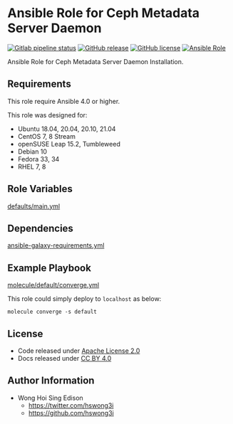 # Ansible Role for Ceph Metadata Server Daemon

[![Gitlab pipeline status](https://img.shields.io/gitlab/pipeline/alvistack/ansible-role-ceph_mds/master)](https://gitlab.com/alvistack/ansible-role-ceph_mds/-/pipelines)
[![GitHub release](https://img.shields.io/github/release/alvistack/ansible-role-ceph_mds.svg)](https://github.com/alvistack/ansible-role-ceph_mds/releases)
[![GitHub license](https://img.shields.io/github/license/alvistack/ansible-role-ceph_mds.svg)](https://github.com/alvistack/ansible-role-ceph_mds/blob/master/LICENSE)
[![Ansible Role](https://img.shields.io/badge/galaxy-alvistack.ceph_mds-blue.svg)](https://galaxy.ansible.com/alvistack/ceph_mds)

Ansible Role for Ceph Metadata Server Daemon Installation.

## Requirements

This role require Ansible 4.0 or higher.

This role was designed for:

  - Ubuntu 18.04, 20.04, 20.10, 21.04
  - CentOS 7, 8 Stream
  - openSUSE Leap 15.2, Tumbleweed
  - Debian 10
  - Fedora 33, 34
  - RHEL 7, 8

## Role Variables

[defaults/main.yml](defaults/main.yml)

## Dependencies

[ansible-galaxy-requirements.yml](ansible-galaxy-requirements.yml)

## Example Playbook

[molecule/default/converge.yml](molecule/default/converge.yml)

This role could simply deploy to `localhost` as below:

    molecule converge -s default

## License

  - Code released under [Apache License 2.0](LICENSE)
  - Docs released under [CC BY 4.0](http://creativecommons.org/licenses/by/4.0/)

## Author Information

  - Wong Hoi Sing Edison
      - <https://twitter.com/hswong3i>
      - <https://github.com/hswong3i>
